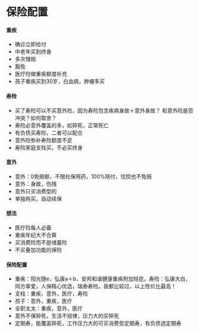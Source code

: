 # 保险配置

#### 重疾
- 确诊立即给付
- 中老年买到终身
- 多次理赔
- 豁免
- 医疗险做重疾额度补充
- 孩子重疾买到30岁，白血病，肿瘤多买




#### 寿险
- 买了寿险可以不买意外险，因为寿险包含疾病身故＋意外身故？  和意外险是否冲突？如何取舍？
- 寿险必意外覆盖的多，如猝死，正常死亡
- 有负债买寿险，二者可以配合
- 意外险弥补寿险额度不足
- 寿险家庭支柱买，不必买终身




#### 意外
- 意外：0免赔额，不限社保用药，100%陪付，住院也不免赔
- 意外：身故，伤残
- 意外只买消费型的
- 单独购买，自动续保


#### 想法
- 医疗险每人必备
- 重疾年纪大不合算
- 买消费险而不是储蓄险
- 不买叠加功能的保险


#### 保险配置
- 重疾：阳光随e，弘康a＋b，安邦和谐健康重疾附加轻症。寿险：弘康大白，同方挚爱，人保精心优选，瑞泰寿险。我都比较过，以上性价比最高！
- 支柱：重疾，意外，医疗，寿险
- 孩子：意外，重疾，医疗
- 全职太太：重疾，意外，医疗
- 意外不保猝死，生活不规律，压力大的买猝死
- 定期寿，能覆盖猝死，工作压力大的可买消费型定期寿，有负债选定期寿

